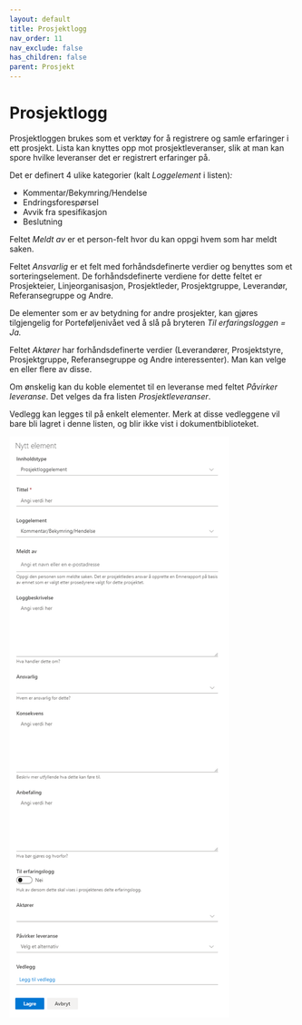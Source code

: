 ```yaml
---
layout: default
title: Prosjektlogg
nav_order: 11
nav_exclude: false
has_children: false
parent: Prosjekt
---
```


# Prosjektlogg

Prosjektloggen brukes som et verktøy for å registrere og samle
erfaringer i ett prosjekt. Lista kan knyttes opp mot prosjektleveranser, slik at man kan spore hvilke leveranser det er registrert erfaringer på.

Det er definert 4 ulike kategorier (kalt *Loggelement* i listen)*:*

  - Kommentar/Bekymring/Hendelse
  - Endringsforespørsel
  - Avvik fra spesifikasjon
  - Beslutning

Feltet *Meldt av* er et person-felt hvor du kan oppgi hvem som har meldt saken.

Feltet *Ansvarlig* er et felt med forhåndsdefinerte verdier og benyttes som et sorteringselement. De forhåndsdefinerte verdiene for dette feltet er Prosjekteier, Linjeorganisasjon, Prosjektleder, Prosjektgruppe, Leverandør, Referansegruppe og Andre.

De elementer som er av betydning for andre prosjekter, kan gjøres
tilgjengelig for Porteføljenivået ved å slå på bryteren *Til
erfaringsloggen = Ja.*

Feltet *Aktører* har forhåndsdefinerte verdier (Leverandører,
Prosjektstyre, Prosjektgruppe, Referansegruppe og Andre interessenter). Man kan velge en eller flere av disse.

Om ønskelig kan du koble elementet til en leveranse med feltet *Påvirker leveranse*. Det velges da fra listen *Prosjektleveranser*.

Vedlegg kan legges til på enkelt elementer. Merk at disse vedleggene vil bare bli lagret i denne listen, og blir ikke vist i dokumentbiblioteket.

![](./media/image56.png)